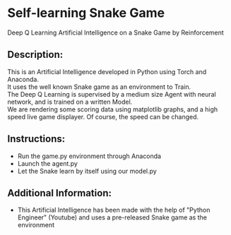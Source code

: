 # Self-learning Snake Game
Deep Q Learning Artificial Intelligence on a Snake Game by Reinforcement

## Description:
This is an Artificial Intelligence developed in Python using Torch and Anaconda.
<br> It uses the well known Snake game as an environment to Train.
<br> The Deep Q Learning is supervised by a medium size Agent with neural network, and is trained on a written Model.
<br> We are rendering some scoring data using matplotlib graphs, and a high speed live game displayer. Of course, the speed can be changed.

## Instructions:
- Run the game.py environment through Anaconda
- Launch the agent.py
- Let the Snake learn by itself using our model.py

## Additional Information:
- This Artificial Intelligence has been made with the help of "Python Engineer" (Youtube) and uses a pre-released Snake game as the environment
